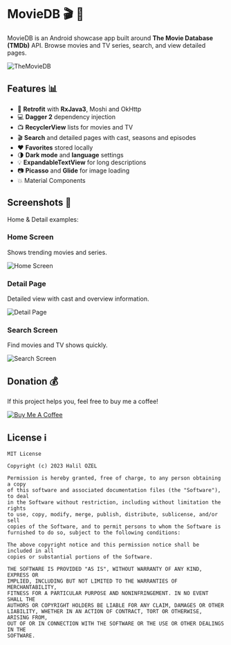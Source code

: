 # MovieDB 🎬 🌺

MovieDB is an Android showcase app built around **The Movie Database (TMDb)** API. Browse movies and TV series, search, and view detailed pages.

![TheMovieDB](https://www.themoviedb.org/assets/2/v4/marketing/deadpool-06f2a06d7a418ec887300397b6861383bf1e3b72f604ddd5f75bce170e81dce9.png)

## Features 📊

- 🔗 **Retrofit** with **RxJava3**, Moshi and OkHttp
- 💻 **Dagger 2** dependency injection
- 📺 **RecyclerView** lists for movies and TV
- 🎬 **Search** and detailed pages with cast, seasons and episodes
- ❤️ **Favorites** stored locally
- 🌗 **Dark mode** and **language** settings
- 💡 **ExpandableTextView** for long descriptions
- 📷 **Picasso** and **Glide** for image loading
- 💥 Material Components

## Screenshots 📸

Home & Detail examples:

### Home Screen
Shows trending movies and series.

![Home Screen](screen_1.png)

### Detail Page
Detailed view with cast and overview information.

![Detail Page](screen_2.png)

### Search Screen
Find movies and TV shows quickly.

![Search Screen](screen_3.png)

## Donation 💰

If this project helps you, feel free to buy me a coffee!

[![Buy Me A Coffee](https://www.buymeacoffee.com/assets/img/custom_images/orange_img.png)](https://www.buymeacoffee.com/halilozel1903)

## License ℹ️
```
MIT License

Copyright (c) 2023 Halil OZEL

Permission is hereby granted, free of charge, to any person obtaining a copy
of this software and associated documentation files (the "Software"), to deal
in the Software without restriction, including without limitation the rights
to use, copy, modify, merge, publish, distribute, sublicense, and/or sell
copies of the Software, and to permit persons to whom the Software is
furnished to do so, subject to the following conditions:

The above copyright notice and this permission notice shall be included in all
copies or substantial portions of the Software.

THE SOFTWARE IS PROVIDED "AS IS", WITHOUT WARRANTY OF ANY KIND, EXPRESS OR
IMPLIED, INCLUDING BUT NOT LIMITED TO THE WARRANTIES OF MERCHANTABILITY,
FITNESS FOR A PARTICULAR PURPOSE AND NONINFRINGEMENT. IN NO EVENT SHALL THE
AUTHORS OR COPYRIGHT HOLDERS BE LIABLE FOR ANY CLAIM, DAMAGES OR OTHER
LIABILITY, WHETHER IN AN ACTION OF CONTRACT, TORT OR OTHERWISE, ARISING FROM,
OUT OF OR IN CONNECTION WITH THE SOFTWARE OR THE USE OR OTHER DEALINGS IN THE
SOFTWARE.
```
